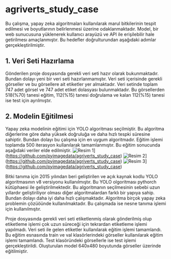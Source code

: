 # agriverts_study_case
Bu çalışma, yapay zeka algoritmaları kullanılarak marul bitkilerinin tespit edilmesi ve boyutlarının belirlenmesi üzerine odaklanmaktadır. Model, bir web sunucusuna yüklenerek kullanıcı arayüzü ve API ile erişilebilir hale getirilmesı amaçlanmıştır. Bu hedefler doğrulturundan aşağıdaki adımlar gerçekleştirilmiştir.

## 1. Veri Seti Hazırlama
Gönderilen proje dosyasında gerekli veri seti hazır olarak bukunmaktadır. Bundan dolayı yeni bir veri seti hazırlanmamıştır. Veri seti içerisinde gerekli görseller ve bu görsellere ait etiketler yer almaktadır. Veri setinde toplam 747 adet görsel ve 747 adet etiket dolasyası bulunmaktadır. Bu görsellerden 518(%70) tanesi eğitim, 112(%15) tanesi doğrulama ve kalan 112(%15) tanesi ise test için ayrılmıştır.

## 2. Modelin Eğitilmesi
Yapay zeka modelinin eğitimi için YOLO algoritması seçilmiştir. Bu algoritma diğerlerine göre daha yüksek doğruluğa ve daha hızlı tespki süresine sahiptir. Bundan dolayı bu çalışma için en uygum algoritmadır. Eğitim işlemi toplamda 500 iterasyon kullanılarak tamamlanmıştır. Bu eğitim sonucunda aşağıdaki veriler elde edilmiştir.
![Resim 1](https://github.com/pyimagedata/agriverts_study_case/assets/67453649/592dbc0f-e6b0-4ff1-932c-cd9806c88639)](https://github.com/pyimagedata/agriverts_study_case) ![Resim 2](https://github.com/pyimagedata/agriverts_study_case/assets/67453649/8f217ddf-90aa-46af-b5eb-96f626610c5e)](https://github.com/pyimagedata/agriverts_study_case) ![Resim 3](https://github.com/pyimagedata/agriverts_study_case/assets/67453649/f6520247-291b-424a-9eb0-ca85d41a79ad)](https://github.com/pyimagedata/agriverts_study_case)






Bitki tanıma için 2015 yılından beri geliştirilen ve açık kaynak kodlu YOLO algoritmasının v8 versiyonu kullanılmıştır. Bu YOLO olgoritması pythorch kütüphaesi ile geliştirilmektedir. Bu algoritmanın seçilmesinin sebebi uzun yıllardır geliştiriliyor olması diğer algoritmalardan farklı bir yapıya sahip. Bundan dolayı daha iyi daha hızlı çalışmaktadır. Algoritma birçok yapay zeka problemin çözüöünde kullanılmaktadır. Bu çalışmada ise nesne tanıma işlemi için kullanılmıştır. 

Proje dosyasında gerekli veri seti etiketlenmiş olarak gönderilmiş olup etiketleme işlemi çok uzun süreceği için tekrardan etiketleme işlemi yapılmadı. Veri seti ile gelen etiketler kullanılarak eğitim işlemi tamamlandı. Bu eğitim esnasında train ve val klasörlerindeki görseller kullanılarak eğitim işlemi tamamlandı. Test klasöründeki görsellerle ise test işlemi gerçekleştirildi. Oluşturulan model 640x480 boyutunda görseller üzerinde eğitilmiştir. 
